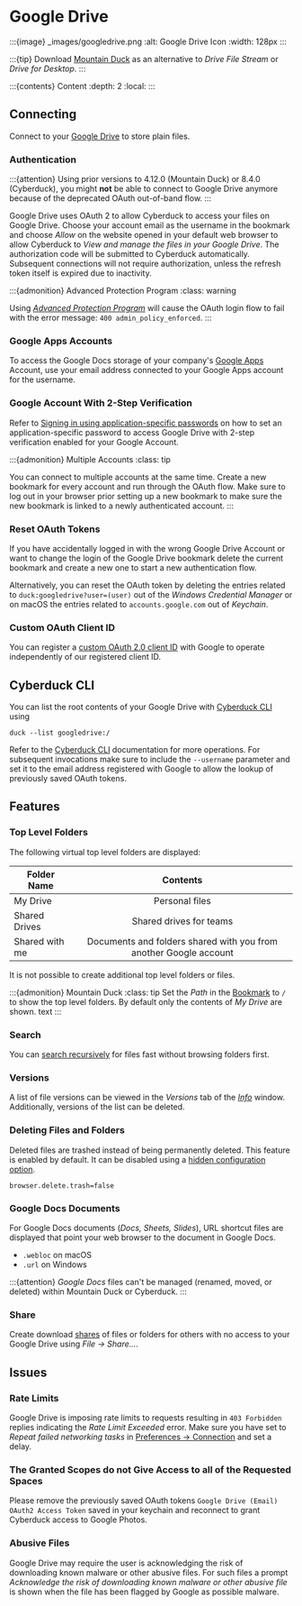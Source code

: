 Google Drive
====

:::{image} _images/googledrive.png
:alt: Google Drive Icon
:width: 128px
:::

:::{tip}
Download [Mountain Duck](https://mountainduck.io/) as an alternative to *Drive File Stream* or *Drive for Desktop*.
:::

:::{contents} Content
:depth: 2
:local:
:::

## Connecting

Connect to your [Google Drive](http://drive.google.com/) to store plain files.

### Authentication

:::{attention}
Using prior versions to 4.12.0 (Mountain Duck) or 8.4.0 (Cyberduck), you might **not** be able to connect to Google
Drive anymore because of the deprecated OAuth out-of-band flow.
:::

Google Drive uses OAuth 2 to allow Cyberduck to access your files on Google Drive. Choose your account email as the
username in the bookmark and choose *Allow* on the website opened in your default web browser to allow Cyberduck to
*View and manage the files in your Google Drive*. The authorization code will be submitted to Cyberduck automatically.
Subsequent connections will not require authorization, unless the refresh token itself is expired due to inactivity.

:::{admonition} Advanced Protection Program
:class: warning

Using
*[Advanced Protection Program](https://support.google.com/accounts/answer/7539956#non-goog_apps&zippy=%2Ccan-i-use-non-google-apps-services-or-apps-script-with-advanced-protection)*
will cause the OAuth login flow to fail with the error message: `400 admin_policy_enforced`.
:::

### Google Apps Accounts

To access the Google Docs storage of your company's [Google Apps](https://workspace.google.com/features/) Account, use
your email address connected to your Google Apps account for the username.

### Google Account With 2-Step Verification

Refer
to [Signing in using application-specific passwords](http://support.google.com/accounts/bin/answer.py?answer=185833) on
how to set an application-specific password to access Google Drive with 2-step verification enabled for your Google
Account.

:::{admonition} Multiple Accounts
:class: tip

You can connect to multiple accounts at the same time. Create a new bookmark for every account and run through the OAuth
flow. Make sure to log out in your browser prior setting up a new bookmark to make sure the new bookmark is linked to a
newly authenticated account.
:::

### Reset OAuth Tokens

If you have accidentally logged in with the wrong Google Drive Account or want to change the login of the Google Drive
bookmark delete the current bookmark and create a new one to start a new authentication flow.

Alternatively, you can reset the OAuth token by deleting the entries related to `duck:googledrive?user=(user)` out of
the *Windows Credential Manager* or on macOS the entries related to `accounts.google.com` out of *Keychain*.

### Custom OAuth Client ID

You can register a [custom OAuth 2.0 client ID](profiles/google_client_id.md) with Google to operate independently of
our registered client ID.

## Cyberduck CLI

You can list the root contents of your Google Drive with [Cyberduck CLI](https://duck.sh/) using

```
duck --list googledrive:/
```

Refer to the [Cyberduck CLI](../cli/index.md) documentation for more operations. For subsequent invocations make sure to
include the `--username` parameter and set it to the email address registered with Google to allow the lookup of
previously saved OAuth tokens.

## Features

### Top Level Folders

The following virtual top level folders are displayed:

| Folder Name    |                             Contents                              |
|----------------|:-----------------------------------------------------------------:|
| My Drive       |                          Personal files                           |
| Shared Drives  |                      Shared drives for teams                      |
| Shared with me | Documents and folders shared with you from another Google account |

It is not possible to create additional top level folders or files.

:::{admonition} Mountain Duck
:class: tip
Set the _Path_ in the [Bookmark](../cyberduck/bookmarks.md) to `/` to show the top level folders. By default only the
contents of _My Drive_ are shown.
text
:::

### Search

You can [search recursively](../cyberduck/browser.md#filter-and-search) for files fast without browsing folders first.

### Versions

A list of file versions can be viewed in the *Versions* tab of the *[Info](../cyberduck/info.md#versions)* window.
Additionally, versions of the list can be deleted.

### Deleting Files and Folders

Deleted files are trashed instead of being permanently deleted. This feature is enabled by default. It can be disabled
using a [hidden configuration option](../tutorials/hidden_properties.md).

```
browser.delete.trash=false
```

### Google Docs Documents

For Google Docs documents (*Docs, Sheets, Slides*), URL shortcut files are displayed that point your web browser to the
document in Google Docs.

- `.webloc` on macOS
- `.url` on Windows

:::{attention}
*Google Docs* files can't be managed (renamed, moved, or deleted) within Mountain Duck or Cyberduck.
:::

### Share

Create download [shares](../cyberduck/share.md#google-drive) of files or folders for others with no access to your
Google Drive using *File → Share...*.

## Issues

### Rate Limits

Google Drive is imposing rate limits to requests resulting in `403 Forbidden` replies indicating the *Rate Limit
Exceeded* error. Make sure you have set to *Repeat failed networking tasks*
in [Preferences → Connection](../cyberduck/connection.md#repeat-failed-networking-tasks) and set a delay.

### The Granted Scopes do not Give Access to all of the Requested Spaces

Please remove the previously saved OAuth tokens `Google Drive (Email) OAuth2 Access Token` saved in your keychain and
reconnect to grant Cyberduck access to Google Photos.

### Abusive Files

Google Drive may require the user is acknowledging the risk of downloading known malware or other abusive files. For
such files a prompt *Acknowledge the risk of downloading known malware or other abusive file* is shown when the file has
been flagged by Google as possible malware.

